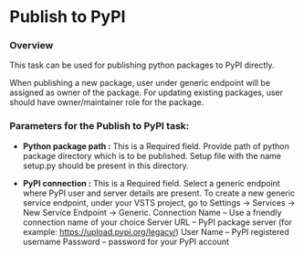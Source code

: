 # Publish to PyPI

### Overview

This task can be used for publishing python packages to PyPI directly. 

When publishing a new package, user under generic endpoint will be assigned as owner of the package. 
For updating existing packages, user should have owner/maintainer role for the package. 

### Parameters for the Publish to PyPI task:

- **Python package path :** This is a Required field. Provide path of python package directory which is to be published. Setup file with the name setup.py should be present in this directory. 

- **PyPI connection :** This is a Required field. Select a generic endpoint where PyPI user and server details are present. 
To create a new generic service endpoint, under your VSTS project, go to Settings -> Services -> New Service Endpoint -> Generic.
Connection Name – Use a friendly connection name of your choice
Server URL – PyPI package server (for example: https://upload.pypi.org/legacy/)
User Name – PyPI registered username
Password – password for your PyPI account
